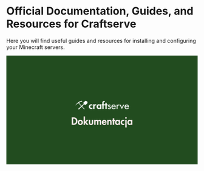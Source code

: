 # Official Documentation, Guides, and Resources for Craftserve

Here you will find useful guides and resources for installing and configuring your Minecraft servers.


![Craftserve Documentation](../img/CSRV_Dokumentacja_Banner.png)
